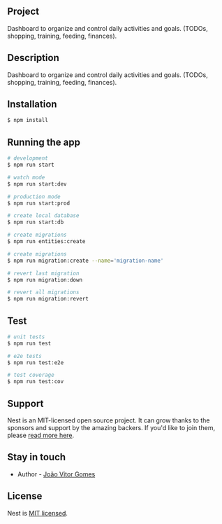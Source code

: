 
## Project

Dashboard to organize and control daily activities and goals. (TODOs, shopping, training, feeding, finances).

## Description

Dashboard to organize and control daily activities and goals. (TODOs, shopping, training, feeding, finances).

## Installation

```bash
$ npm install
```

## Running the app

```bash
# development
$ npm run start

# watch mode
$ npm run start:dev

# production mode
$ npm run start:prod

# create local database
$ npm run start:db

# create migrations
$ npm run entities:create

# create migrations
$ npm run migration:create --name='migration-name'

# revert last migration
$ npm run migration:down

# revert all migrations
$ npm run migration:revert
```

## Test

```bash
# unit tests
$ npm run test

# e2e tests
$ npm run test:e2e

# test coverage
$ npm run test:cov
```

## Support

Nest is an MIT-licensed open source project. It can grow thanks to the sponsors and support by the amazing backers. If you'd like to join them, please [read more here](https://docs.nestjs.com/support).

## Stay in touch

- Author - [João Vitor Gomes](https://www.linkedin.com/in/vigoraes/)

## License

Nest is [MIT licensed](LICENSE).
